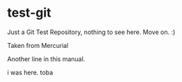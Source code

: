 test-git
========

Just a Git Test Repository, nothing to see here. Move on. :)

Taken from Mercurial

Another line in this manual.

i was here. toba
